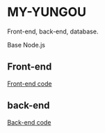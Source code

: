 # MY-YUNGOU

Front-end, back-end, database.

Base Node.js

## Front-end
[Front-end code](https://github.com/EthanOK/ethan-yungou-web) 

## back-end
[Back-end code](https://github.com/EthanOK/nodejs_server) 
